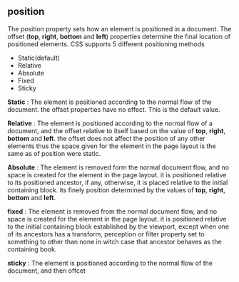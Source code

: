 ## position
The position property sets how an element is positioned in a document. The offset (**top**, **right**, **bottom** and **left**) properties determine the final location of positioned elements. CSS supports 5 different positioning methods
 - Static(default)
 - Relative
 - Absolute
 - Fixed
 - Sticky

**Static**
: The element is positioned according to the normal flow of the document. the offset properties have no effect. This is the default value.

**Relative**
: The element is positioned according to the normal flow of a document, and the offset relative to itself based on the value of **top**, **right**, **bottom** and **left**. the offset does not affect the position of any other elements thus the space given for the element in the page layout is the same as of position were static.

**Absolute**
: The element is removed form the normal document flow, and no space is created for the element in the page layout. it is positioned relative to its positioned ancestor, if any, otherwise, it is placed relative to the initial containing block. its finely position determined by the values of **top**, **right**, **bottom** and **left**.

**fixed**
: The element is removed from the normal document flow, and no space is created for the element in the page layout. it is positioned relative to the initial containing block established by the viewport, except when one of its ancestors has a transform, perception or filter property set to something to other than none in witch case that ancestor behaves as the containing book.

**sticky**
: The element is positioned according to the normal flow of the document, and then offcet
<!--stackedit_data:
eyJoaXN0b3J5IjpbLTQ2ODUyMDcyMSwtOTE2NTA4MzI0LC0xNT
c4NzU0MjU2LDExODk1MDI3NDYsLTcwOTU5MjgwNywxODMwMTI3
NzI0LDE3MTQxOTAxNjAsLTIxMzE3Njk4MCwxMzEwODE5Njk2LC
0yMTMxNzY5ODBdfQ==
-->